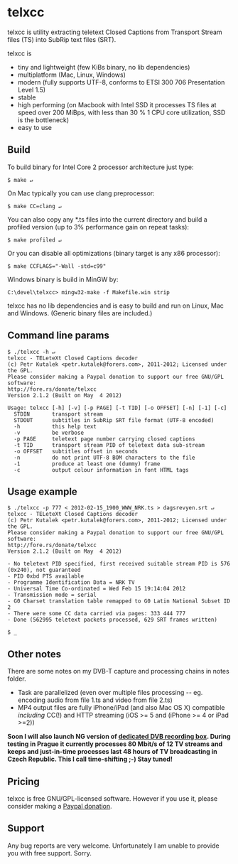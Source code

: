 # telxcc

telxcc is utility extracting teletext Closed Captions from Transport Stream files (TS) into SubRip text files (SRT).

telxcc is

* tiny and lightweight (few KiBs binary, no lib dependencies)
* multiplatform (Mac, Linux, Windows)
* modern (fully supports UTF-8, conforms to ETSI 300 706 Presentation Level 1.5)
* stable
* high performing (on Macbook with Intel SSD it processes TS files at speed over 200 MiBps, with less than 30 % 1 CPU core utilization, SSD is the bottleneck)
* easy to use

## Build

To build binary for Intel Core 2 processor architecture just type:

    $ make ↵

On Mac typically you can use clang preprocessor:

    $ make CC=clang ↵

You can also copy any \*.ts files into the current directory and build a profiled version (up to 3% performance gain on repeat tasks):

    $ make profiled ↵

Or you can disable all optimizations (binary target is any x86 processor):

    $ make CCFLAGS="-Wall -std=c99"

Windows binary is build in MinGW by:

    C:\devel\telxcc> mingw32-make -f Makefile.win strip

telxcc has no lib dependencies and is easy to build and run on Linux, Mac and Windows. (Generic binary files are included.)

## Command line params

    $ ./telxcc -h ↵
    telxcc - TELeteXt Closed Captions decoder
    (c) Petr Kutalek <petr.kutalek@forers.com>, 2011-2012; Licensed under the GPL.
    Please consider making a Paypal donation to support our free GNU/GPL software:
    http://fore.rs/donate/telxcc
    Version 2.1.2 (Built on May  4 2012)
    
    Usage: telxcc [-h] [-v] [-p PAGE] [-t TID] [-o OFFSET] [-n] [-1] [-c]
      STDIN       transport stream
      STDOUT      subtitles in SubRip SRT file format (UTF-8 encoded)
      -h          this help text
      -v          be verbose
      -p PAGE     teletext page number carrying closed captions
      -t TID      transport stream PID of teletext data sub-stream
      -o OFFSET   subtitles offset in seconds
      -n          do not print UTF-8 BOM characters to the file
      -1          produce at least one (dummy) frame
      -c          output colour information in font HTML tags

## Usage example

    $ ./telxcc -p 777 < 2012-02-15_1900_WWW_NRK.ts > dagsrevyen.srt ↵
    telxcc - TELeteXt Closed Captions decoder
    (c) Petr Kutalek <petr.kutalek@forers.com>, 2011-2012; Licensed under the GPL.
    Please consider making a Paypal donation to support our free GNU/GPL software:
    http://fore.rs/donate/telxcc
    Version 2.1.2 (Built on May  4 2012)

    - No teletext PID specified, first received suitable stream PID is 576 (0x240), not guaranteed
    - PID 0xbd PTS available
    - Programme Identification Data = NRK TV
    - Universal Time Co-ordinated = Wed Feb 15 19:14:04 2012
    - Transmission mode = serial
    - G0 Charset translation table remapped to G0 Latin National Subset ID 2
    - There were some CC data carried via pages: 333 444 777
    - Done (562995 teletext packets processed, 629 SRT frames written)

    $ _

## Other notes

There are some notes on my DVB-T capture and processing chains in notes folder.

* Task are parallelized (even over multiple files processing -- eg. encoding audio from file 1.ts and video from file 2.ts)
* MP4 output files are fully iPhone/iPad (and also Mac OS X) compatible *including* CC(!) and HTTP streaming (iOS >= 5 and (iPhone >= 4 or iPad >=2))

**Soon I will also launch NG version of [dedicated DVB recording box](https://fbcdn-sphotos-a.akamaihd.net/hphotos-ak-prn1/s720x720/533121_141208216005755_100003497326638_155380_1976060360_n.jpg). During testing in Prague it currently processes 80 Mbit/s of 12 TV streams and keeps and just-in-time processes last 48 hours of TV broadcasting in Czech Republic. This I call time-shifting ;-) Stay tuned!**

## Pricing

telxcc is free GNU/GPL-licensed software. However if you use it, please consider making a [Paypal donation](http://fore.rs/donate/telxcc).

## Support

Any bug reports are very welcome. Unfortunately I am unable to provide you with free support. Sorry.
